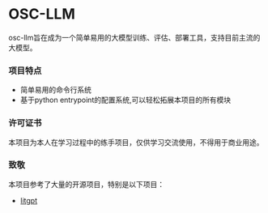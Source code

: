 # OSC-LLM

osc-llm旨在成为一个简单易用的大模型训练、评估、部署工具，支持目前主流的大模型。


### 项目特点

- 简单易用的命令行系统
- 基于python entrypoint的配置系统,可以轻松拓展本项目的所有模块


### 许可证书
本项目为本人在学习过程中的练手项目，仅供学习交流使用，不得用于商业用途。

### 致敬
本项目参考了大量的开源项目，特别是以下项目：

- [litgpt](https://github.com/Lightning-AI/litgpt)